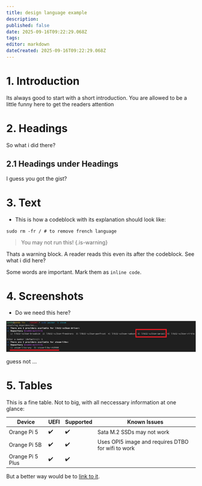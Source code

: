 ```yaml
---
title: design language example
description: 
published: false
date: 2025-09-16T09:22:29.068Z
tags: 
editor: markdown
dateCreated: 2025-09-16T09:22:29.068Z
---
```


# 1. Introduction

Its always good to start with a short introduction. You are allowed to be a little funny here to get the readers attention

# 2. Headings
So what i did there?

## 2.1 Headings under Headings
I guess you got the gist?

# 3. Text

- This is how a codeblock with its explanation should look like:

```
sudo rm -fr / # to remove french language
```

> You may not run this!
{.is-warning}

Thats a warning block. A reader reads this even its after the codeblock. See what i did here?

Some words are important. Mark them as `inline code`.

# 4. Screenshots

- Do we need this here?

![steam_libs_selection.png](/steam_libs_selection.png)

guess not ...

# 5. Tables

This is a fine table. Not to big, with all neccessary information at one glance:

| Device            | UEFI  | Supported | Known Issues |
|-------------------|-------|-----------|--------------|
| Orange Pi 5       |  ✔️    | ✔️        | Sata M.2 SSDs may not work|
| Orange Pi 5B      | ✔️     | ✔️        |Uses OPI5 image and requires DTBO for wifi to work|
| Orange Pi 5 Plus  | ✔️     | ✔️        |              |

But a better way would be to [link to it](/en/orangepi-5).
